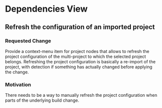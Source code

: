 # Dependencies View

## Refresh the configuration of an imported project

### Requested Change

Provide a context-menu item for project nodes that allows to refresh the project configuration of the multi-project to which
the selected project belongs. Refreshing the project configuration is basically a re-import of the project, with detection if
something has actually changed before applying the change.

### Motivation

There needs to be a way to manually refresh the project configuration when parts of the underlying build change.
